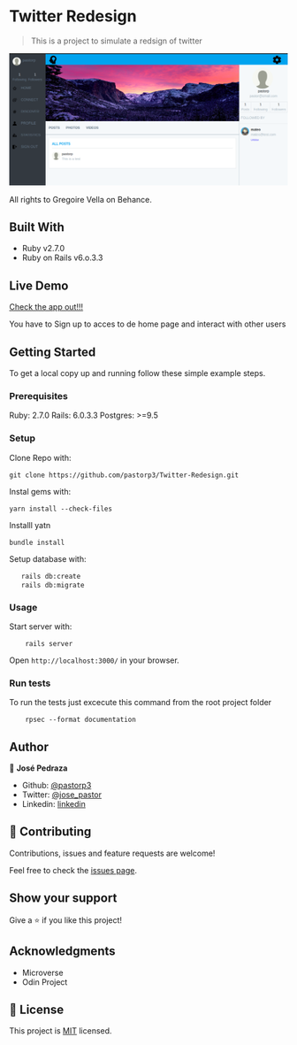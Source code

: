 # Twitter Redesign

> This is a project to simulate a redsign of twitter 

![social_media_gif](/app/assets/images/twitter-redesign.png)

All rights to Gregoire Vella on Behance.

## Built With

- Ruby v2.7.0
- Ruby on Rails v6.o.3.3

## Live Demo

[Check the app out!!!](https://fast-eyrie-13626.herokuapp.com/users/sign_in)

You have to Sign up to acces to de home page and interact with other users


## Getting Started

To get a local copy up and running follow these simple example steps.

### Prerequisites

Ruby: 2.7.0
Rails: 6.0.3.3
Postgres: >=9.5

### Setup
Clone Repo with:
```
git clone https://github.com/pastorp3/Twitter-Redesign.git
```


Instal gems with:

```
yarn install --check-files
```
Installl yatn 
```
bundle install
```

Setup database with:

```
   rails db:create
   rails db:migrate
```

### Usage

Start server with:

```
    rails server
```

Open `http://localhost:3000/` in your browser.

### Run tests

To run the tests just excecute this command from the root project folder

```
    rpsec --format documentation
```


## Author

👤 **José Pedraza**

- Github: [@pastorp3](https://github.com/pastorp3)
- Twitter: [@jose_pastor](https://twitter.com/jose_pastorp3 )
- Linkedin: [linkedin](https://www.linkedin.com/in/jos%C3%A9-pedraza-acevedo-ab700a1a9/)

## 🤝 Contributing

Contributions, issues and feature requests are welcome!

Feel free to check the [issues page](issues/).

## Show your support

Give a ⭐️ if you like this project!

## Acknowledgments

- Microverse
- Odin Project

## 📝 License

This project is [MIT](https://opensource.org/licenses/MIT) licensed.
